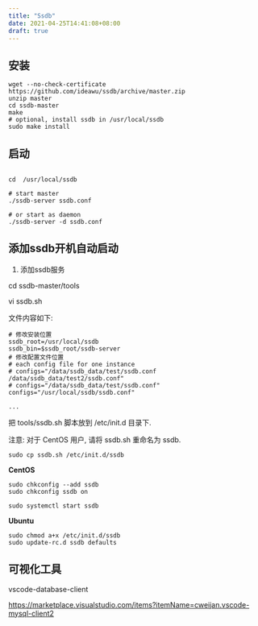 ```yaml
---
title: "Ssdb"
date: 2021-04-25T14:41:08+08:00
draft: true
---
```



## 安装

```
wget --no-check-certificate https://github.com/ideawu/ssdb/archive/master.zip
unzip master
cd ssdb-master
make
# optional, install ssdb in /usr/local/ssdb
sudo make install

```

## 启动



```

cd  /usr/local/ssdb

# start master
./ssdb-server ssdb.conf

# or start as daemon
./ssdb-server -d ssdb.conf

```


## 添加ssdb开机自动启动

1. 添加ssdb服务


cd ssdb-master/tools

vi ssdb.sh


文件内容如下:

```
# 修改安装位置
ssdb_root=/usr/local/ssdb
ssdb_bin=$ssdb_root/ssdb-server
# 修改配置文件位置
# each config file for one instance
# configs="/data/ssdb_data/test/ssdb.conf /data/ssdb_data/test2/ssdb.conf"
# configs="/data/ssdb_data/test/ssdb.conf"
configs="/usr/local/ssdb/ssdb.conf"

... 

```

把 tools/ssdb.sh 脚本放到 /etc/init.d 目录下.

注意: 对于 CentOS 用户, 请将  ssdb.sh 重命名为  ssdb.

```
sudo cp ssdb.sh /etc/init.d/ssdb

```

**CentOS**

```
sudo chkconfig --add ssdb
sudo chkconfig ssdb on

sudo systemctl start ssdb

```

**Ubuntu**

```
sudo chmod a+x /etc/init.d/ssdb
sudo update-rc.d ssdb defaults

```


## 可视化工具  


vscode-database-client


https://marketplace.visualstudio.com/items?itemName=cweijan.vscode-mysql-client2



